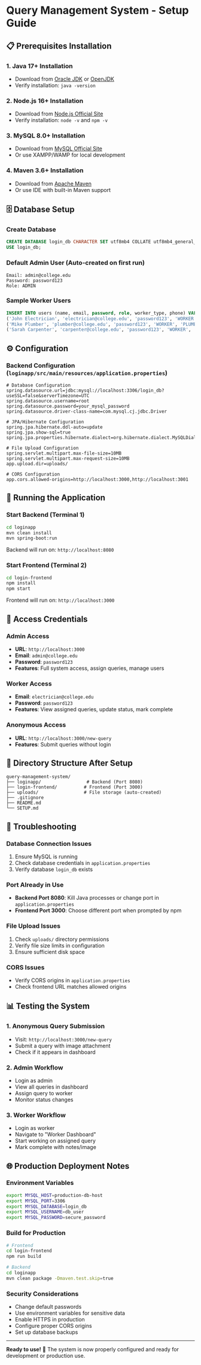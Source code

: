 # Query Management System - Setup Guide

## 📋 Prerequisites Installation

### 1. Java 17+ Installation
- Download from [Oracle JDK](https://www.oracle.com/java/technologies/downloads/) or [OpenJDK](https://openjdk.org/)
- Verify installation: `java -version`

### 2. Node.js 16+ Installation
- Download from [Node.js Official Site](https://nodejs.org/)
- Verify installation: `node -v` and `npm -v`

### 3. MySQL 8.0+ Installation
- Download from [MySQL Official Site](https://dev.mysql.com/downloads/mysql/)
- Or use XAMPP/WAMP for local development

### 4. Maven 3.6+ Installation
- Download from [Apache Maven](https://maven.apache.org/download.cgi)
- Or use IDE with built-in Maven support

## 🗄️ Database Setup

### Create Database
```sql
CREATE DATABASE login_db CHARACTER SET utf8mb4 COLLATE utf8mb4_general_ci;
USE login_db;
```

### Default Admin User (Auto-created on first run)
```
Email: admin@college.edu
Password: password123
Role: ADMIN
```

### Sample Worker Users
```sql
INSERT INTO users (name, email, password, role, worker_type, phone) VALUES
('John Electrician', 'electrician@college.edu', 'password123', 'WORKER', 'ELECTRICIAN', '9876543210'),
('Mike Plumber', 'plumber@college.edu', 'password123', 'WORKER', 'PLUMBER', '9876543211'),
('Sarah Carpenter', 'carpenter@college.edu', 'password123', 'WORKER', 'CARPENTER', '9876543212');
```

## ⚙️ Configuration

### Backend Configuration (`loginapp/src/main/resources/application.properties`)
```properties
# Database Configuration
spring.datasource.url=jdbc:mysql://localhost:3306/login_db?useSSL=false&serverTimezone=UTC
spring.datasource.username=root
spring.datasource.password=your_mysql_password
spring.datasource.driver-class-name=com.mysql.cj.jdbc.Driver

# JPA/Hibernate Configuration
spring.jpa.hibernate.ddl-auto=update
spring.jpa.show-sql=true
spring.jpa.properties.hibernate.dialect=org.hibernate.dialect.MySQLDialect

# File Upload Configuration
spring.servlet.multipart.max-file-size=10MB
spring.servlet.multipart.max-request-size=10MB
app.upload.dir=uploads/

# CORS Configuration
app.cors.allowed-origins=http://localhost:3000,http://localhost:3001
```

## 🚀 Running the Application

### Start Backend (Terminal 1)
```bash
cd loginapp
mvn clean install
mvn spring-boot:run
```
Backend will run on: `http://localhost:8080`

### Start Frontend (Terminal 2)
```bash
cd login-frontend
npm install
npm start
```
Frontend will run on: `http://localhost:3000`

## 🔐 Access Credentials

### Admin Access
- **URL**: `http://localhost:3000`
- **Email**: `admin@college.edu`
- **Password**: `password123`
- **Features**: Full system access, assign queries, manage users

### Worker Access
- **Email**: `electrician@college.edu`
- **Password**: `password123`
- **Features**: View assigned queries, update status, mark complete

### Anonymous Access
- **URL**: `http://localhost:3000/new-query`
- **Features**: Submit queries without login

## 📁 Directory Structure After Setup
```
query-management-system/
├── loginapp/                 # Backend (Port 8080)
├── login-frontend/          # Frontend (Port 3000)
├── uploads/                 # File storage (auto-created)
├── .gitignore
├── README.md
└── SETUP.md
```

## 🔧 Troubleshooting

### Database Connection Issues
1. Ensure MySQL is running
2. Check database credentials in `application.properties`
3. Verify database `login_db` exists

### Port Already in Use
- **Backend Port 8080**: Kill Java processes or change port in `application.properties`
- **Frontend Port 3000**: Choose different port when prompted by npm

### File Upload Issues
1. Check `uploads/` directory permissions
2. Verify file size limits in configuration
3. Ensure sufficient disk space

### CORS Issues
- Verify CORS origins in `application.properties`
- Check frontend URL matches allowed origins

## 📊 Testing the System

### 1. Anonymous Query Submission
- Visit: `http://localhost:3000/new-query`
- Submit a query with image attachment
- Check if it appears in dashboard

### 2. Admin Workflow
- Login as admin
- View all queries in dashboard
- Assign query to worker
- Monitor status changes

### 3. Worker Workflow
- Login as worker
- Navigate to "Worker Dashboard"
- Start working on assigned query
- Mark complete with notes/image

## 🌐 Production Deployment Notes

### Environment Variables
```bash
export MYSQL_HOST=production-db-host
export MYSQL_PORT=3306
export MYSQL_DATABASE=login_db
export MYSQL_USERNAME=db_user
export MYSQL_PASSWORD=secure_password
```

### Build for Production
```bash
# Frontend
cd login-frontend
npm run build

# Backend
cd loginapp
mvn clean package -Dmaven.test.skip=true
```

### Security Considerations
- Change default passwords
- Use environment variables for sensitive data
- Enable HTTPS in production
- Configure proper CORS origins
- Set up database backups

---

**Ready to use!** 🎉 The system is now properly configured and ready for development or production use.
